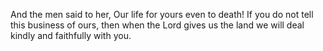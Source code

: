 And the men said to her, Our life for yours even to death! If you do not tell this business of ours, then when the Lord gives us the land we will deal kindly and faithfully with you.
